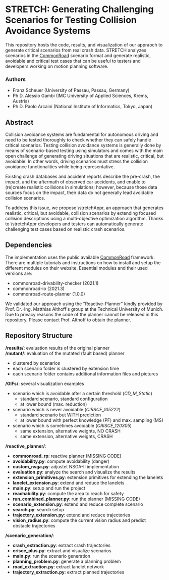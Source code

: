 # STRETCH: Generating Challenging Scenarios for Testing Collision Avoidance Systems

This repository hosts the code, results, and visualization of our appraoch to generate critical scenarios from real crash data.
STRETCH analyzes scenarios in the [CommonRoad](https://commonroad.in.tum.de/) scenario format and generate realistic, avoidable and critical test cases that can be useful to testers and developers working on motion planning software.

### Authors

- Franz Scheuer (University of Passau, Passau, Germany)
- Ph.D. Alessio Gambi (IMC University of Applied Sciences, Krems, Austria)
- Ph.D. Paolo Arcaini (National Institute of Informatics, Tokyo, Japan)

## Abstract

Collision avoidance systems are fundamental for autonomous driving and need to be tested thoroughly to check whether they can safely handle critical scenarios. Testing collision avoidance systems is generally done by means of scenario-based testing using simulators and comes with the main open challenge of generating driving situations that are realistic, critical, but avoidable. In other words, driving scenarios must stress the collision avoidance functionalities while being representative.

Existing crash databases and accident reports describe the pre-crash, the impact, and the aftermath of observed car accidents, and enable to (re)create realistic collisions in simulations; however, because those data sources focus on the impact, their data do not generally lead avoidable collision scenarios.

To address this issue, we propose \stretchAppr, an approach that generates realistic, critical, but avoidable, collision scenarios by extending focused collision descriptions using a multi-objective optimization algorithm. Thanks to \stretchAppr developers and testers can automatically generate challenging test cases based on realistic crash scenarios.

## Dependencies

The implementation uses the public available [CommonRoad](https://commonroad.in.tum.de/) framework. There are multiple tutorials and instructions on how to install and setup the different modules on their website. Essential modules and their used versions are:
- commonroad-drivability-checker  (2021.1)
- commonroad-io  (2021.3)
- commonroad-route-planner  (1.0.0)

We validated our approach using the "Reactive-Planner" kindly provided by Prof. Dr.-Ing. Matthias Althoff's group at the Technical University of Munich. Due to privacy reasons the code of the planner cannot be released in this repository. Please contact Prof. Althoff to obtain the planner. 

## Repository Structure

**/results/**: evaluation results of the original planner\
**/mutant/**: evaluation of the mutated (fault based) planner

- clustered by  scenarios
- each scenario folder is clustered by extension time
- each scenario folder contains additional information files and pictures

**/GIFs/**: several visualization examples

- scenario which is avoidable after a certain threshold (*CD_M_Static*)
	- standard scenario, standard configuration
	- at lower bound (max. reduction)
- scenario which is never avoidable (*CIRSCE_105222*)
	- standard scenario but WITH prediction
	- at lower bound with perfect knowledge (PF) and max. sampling (MS)
- scenario which is sometimes avoidable (*CRISCE_120305*)
	- same extension, alternative weights, NO CRASH
	- same extension, alternative weights, CRASH

**/reactive_planner/**:

- **commonroad_rp**: reactive planner (MISSING CODE)
- **avoidability.py**: compute avoidability (danger)
- **custom_nsga.py**: adjustet NSGA-II implementation
- **evaluation.py**: analyze the search and visualize the results
- **extension_primitives.py**: extension primitives for extending the lanelets
- **lanelet_extension.py**: extend and reduce the lanelets
- **main.py**: setup and run the project
- **reachability.py**: compute the area to reach for safety
- **run_combined_planner.py**: run the planner (MISSING CODE)
- **scenario_extension.py**: extend and reduce  complete scenario
- **search.py**: search setup
- **trajectory_extension.py**: extend and reduce  trajectories
- **vision_radius.py**: compute the current vision radius and predict obstacle trajectories

**/scenario_generation/**:

- **crash_extraction.py**: extract crash trajectories
- **crisce_plus.py**: extract and visualize scenarios
- **main.py**: run the scenario generation
- **planning_problem.py**: generate a planning problem
- **road_extraction.py**: extract lanelet network
- **trajectory_extraction.py**: extract planned trajectories
